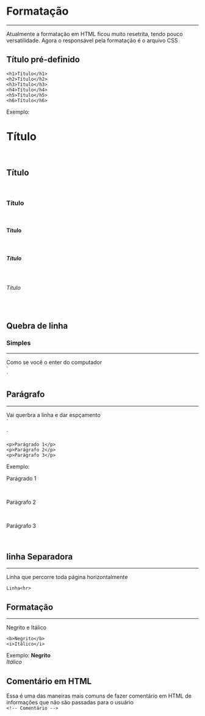 # Formatação
<hr>
Atualmente a formatação em HTML ficou muito resetrita, tendo pouco versatilidade. Agora o responsável pela formatação é o arquivo CSS

## Título pré-definido
`<h1>Título</h1>`<br>
`<h2>Título</h2>`<br>
`<h3>Título</h3>`<br>
`<h4>Título</h4>`<br>
`<h5>Título</h5>`<br>
`<h6>Título</h6>`<br>

Exemplo:

<h1>Título</h1><br>
<h2>Título</h2><br>
<h3>Título</h3><br>
<h4>Título</h4><br>
<h5>Título</h5><br>
<h6>Título</h6><br>

## Quebra de linha
### Simples
<hr>
Como se você o enter do computador <br>
`<br>`

 ## Parágrafo
 <hr>
 Vai querbra a linha e dar espçamento<br>
 `<p></p>`

`<p>Parágrado 1</p>`<br>
`<p>Parágrafo 2</p>`<br>
`<p>Parágrafo 3</p>`<br>

Exemplo:
<p>Parágrado 1</p><br>
<p>Parágrafo 2</p><br>
<p>Parágrafo 3</p><br>

## linha Separadora
<hr>
Linha que percorre toda página horizontalmente <br>

`Linha<hr>`

## Formatação
<hr>
Negrito e Itálico

`<b>Negrito</b>`<br>
`<i>Itálico</i>` <br>

Exemplo:
<b>Negrito</b> <br>
<i>Itálico</i>

## Comentário em HTML
Essa é uma das maneiras mais comuns de fazer comentário em HTML de informações que não são passadas para o usuário <br>
`<!-- Comentário -->`